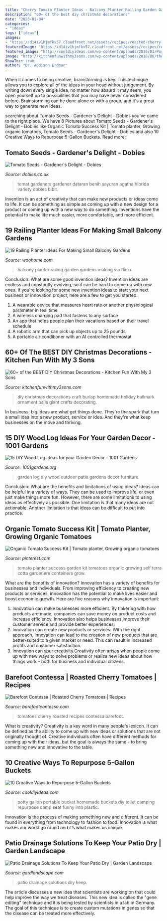 ```yaml
---
title: "Cherry Tomato Planter Ideas - Balcony Planter Railing Garden Gardens Making Via Flickr"
description: "60+ of the best diy christmas decorations"
date: "2023-01-04"
categories:
- "ideas"
tags: ["ideas"]
images:
- "https://d14iv1hjmfkv57.cloudfront.net/assets/recipes/roasted-cherry-tomatoes/_1200x630_crop_center-center_82_none/Page-85-web-horizon.jpg?mtime=20160726120128&amp;focal=none&amp;tmtime=20201222151828"
featuredImage: "https://d14iv1hjmfkv57.cloudfront.net/assets/recipes/roasted-cherry-tomatoes/_1200x630_crop_center-center_82_none/Page-85-web-horizon.jpg?mtime=20160726120128&amp;focal=none&amp;tmtime=20201222151828"
featured_image: "http://cooldiyideas.com/wp-content/uploads/2016/01/Portable-Potty.jpg"
image: "http://kitchenfunwithmy3sons.com/wp-content/uploads/2016/08/the-best-diy-christmas-decorations-and-homemade-holiday-crafts-7.jpg"
ShowToc: true
author: "Dr. Addison Erdman"
---
```



When it comes to being creative, brainstorming is key. This technique allows you to explore all of the ideas in your head without judgement. By writing down every single idea, no matter how absurd it may seem, you open yourself up to possibilities that you may have never considered before. Brainstorming can be done alone or with a group, and it's a great way to generate new ideas.

	

		
searching about Tomato Seeds - Gardener&#039;s Delight - Dobies you've came to the right place. We have 8 Pictures about Tomato Seeds - Gardener&#039;s Delight - Dobies like Organic Tomato Success Kit | Tomato planter, Growing organic tomatoes, Tomato Seeds - Gardener&#039;s Delight - Dobies and also 10 Creative Ways to Repurpose 5-Gallon Buckets. Read more:
		
    
## Tomato Seeds - Gardener&#039;s Delight - Dobies

<img loading=lazy src="https://gardeners.s3.amazonaws.com/p/VETOM1890_3.jpg" onerror="this.onerror=null;this.src='https://tse4.mm.bing.net/th?id=OIP.8szDo2vxsjLKyG-BWL8-4gHaHa&amp;pid=15.1';" alt="Tomato Seeds - Gardener&#039;s Delight - Dobies">

_Source: dobies.co.uk_

>tomat gardeners gardener dataran benih sayuran agatha hibrida variety dobies bibit. 

	

Invention is an act of creativity that can make new products or ideas come to life. It can be something as simple as coming up with a new design for a product or coming up with a new way to do something. Inventions have the potential to make life much easier, more comfortable, and more efficient.

    
## 19 Railing Planter Ideas For Making Small Balcony Gardens

<img loading=lazy src="https://www.woohome.com/wp-content/uploads/2020/06/railing-planter-balcony-garden-ideas-4.jpg" onerror="this.onerror=null;this.src='https://tse4.mm.bing.net/th?id=OIP.RWpQ6oVn88TPVLLM6ub5TwHaKl&amp;pid=15.1';" alt="19 Railing Planter Ideas For Making Small Balcony Gardens">

_Source: woohome.com_

>balcony planter railing garden gardens making via flickr. 

	

Conclusion: What are some good invention ideas?
Invention ideas are endless and constantly evolving, so it can be hard to come up with new ones. If you're looking for some new invention ideas to start your next business or innovation project, here are a few to get you started: 
1. A wearable device that measures heart rate or another physiological parameter in real time 
2. A wireless charging pad that fastens to any surface 
3. An app that helps people plan their vacations based on their travel schedule 
4. A robotic arm that can pick up objects up to 25 pounds 
5. A portable air conditioner with an AI controlled thermostat 

    
## 60+ Of The BEST DIY Christmas Decorations - Kitchen Fun With My 3 Sons

<img loading=lazy src="http://kitchenfunwithmy3sons.com/wp-content/uploads/2016/08/the-best-diy-christmas-decorations-and-homemade-holiday-crafts-7.jpg" onerror="this.onerror=null;this.src='https://tse3.mm.bing.net/th?id=OIP.kkoSRuC4zfWg46ozulbv_wHaLH&amp;pid=15.1';" alt="60+ of the BEST DIY Christmas Decorations - Kitchen Fun With My 3 Sons">

_Source: kitchenfunwithmy3sons.com_

>diy christmas decorations craft burlap homemade holiday hallmark ornament balls giant crafts decorating. 

	

In business, big ideas are what get things done. They're the spark that turn a small idea into a new product, service or idea. And they're what keep businesses on the move and thriving.

    
## 15 DIY Wood Log Ideas For Your Garden Decor - 1001 Gardens

<img loading=lazy src="https://www.1001gardens.org/wp-content/uploads/2015/06/log10-728x970.jpg" onerror="this.onerror=null;this.src='https://tse1.mm.bing.net/th?id=OIP.BRG8jiY7WHf9lXYosfksqAHaJ3&amp;pid=15.1';" alt="15 DIY Wood Log Ideas for your Garden Decor - 1001 Gardens">

_Source: 1001gardens.org_

>garden log diy wood outdoor patio gardens decor furniture. 

	

Conclusion: What are the benefits and limitations of using ideas?
Ideas can be helpful in a variety of ways. They can be used to improve life, or even just make things more fun. However, there are some limitations to using ideas as effectively as possible. One limitation is that many ideas are not actionable. Another limitation is that ideas can be difficult to put into practice.

    
## Organic Tomato Success Kit | Tomato Planter, Growing Organic Tomatoes

<img loading=lazy src="https://i.pinimg.com/736x/7b/5b/5b/7b5b5b988df6504539c00ffada0a7599--tomato-planter-apartment-gardening.jpg" onerror="this.onerror=null;this.src='https://tse3.mm.bing.net/th?id=OIP.LFlZj_uggWYLxtwp0R5MCQHaLD&amp;pid=15.1';" alt="Organic Tomato Success Kit | Tomato planter, Growing organic tomatoes">

_Source: pinterest.com_

>tomato planter success garden kit tomatoes organic growing self terra cotta gardeners containers grow. 

	

What are the benefits of innovation?
Innovation has a variety of benefits for businesses and individuals. From improving efficiency to creating new products or services, innovation has the potential to make lives easier and boost economic growth. Here are five reasons why innovation is important: 
1. Innovation can make businesses more efficient. By tinkering with how products are made, companies can save money on product costs and increase efficiency. Innovation also helps businesses improve their customer service and provide better experiences. 
2. Innovation can create new products or services. With the right approach, innovation can lead to the creation of new products that are better-suited to a given market or need. This can result in increased profits and customer satisfaction. 
3. Innovation can spur creativity.Creativity often arises when people come up with new ways to solve problems or realize new ideas about how things work – both for business and individual citizens.

    
## Barefoot Contessa | Roasted Cherry Tomatoes | Recipes

<img loading=lazy src="https://d14iv1hjmfkv57.cloudfront.net/assets/recipes/roasted-cherry-tomatoes/_1200x630_crop_center-center_82_none/Page-85-web-horizon.jpg?mtime=20160726120128&amp;focal=none&amp;tmtime=20201222151828" onerror="this.onerror=null;this.src='https://tse3.mm.bing.net/th?id=OIP.Q4p4xEScptKbI9k26pjo4AHaD4&amp;pid=15.1';" alt="Barefoot Contessa | Roasted Cherry Tomatoes | Recipes">

_Source: barefootcontessa.com_

>tomatoes cherry roasted recipes contessa barefoot. 

	

What is creativity?
Creativity is a key word in many people's lexicon. It can be defined as the ability to come up with new ideas or solutions that are not originally thought of. Creative individuals often have different methods for coming up with their ideas, but the goal is always the same - to bring something new and innovative to the table.

    
## 10 Creative Ways To Repurpose 5-Gallon Buckets

<img loading=lazy src="http://cooldiyideas.com/wp-content/uploads/2016/01/Portable-Potty.jpg" onerror="this.onerror=null;this.src='https://tse4.mm.bing.net/th?id=OIP.EXvHx4J9Q10nxrg7R3MBvQHaFj&amp;pid=15.1';" alt="10 Creative Ways to Repurpose 5-Gallon Buckets">

_Source: cooldiyideas.com_

>potty gallon portable bucket homemade buckets diy toilet camping repurpose camp seat funny into plastic. 

	

Innovation is the process of making something new and different. It can be found in everything from technology to fashion to food. Innovation is what makes our world go round and it’s what makes us unique.

    
## Patio Drainage Solutions To Keep Your Patio Dry | Garden Landscape

<img loading=lazy src="http://gardlandscape.com/wp-content/uploads/2015/11/patio-drainage-solutions.jpg" onerror="this.onerror=null;this.src='https://tse1.mm.bing.net/th?id=OIP.YeedrD5CtCOuvtKdPgB7ggHaD1&amp;pid=15.1';" alt="Patio Drainage Solutions To Keep Your Patio Dry | Garden Landscape">

_Source: gardlandscape.com_

>patio drainage solutions dry keep. 

	

The article discusses a new idea that scientists are working on that could help improve the way we treat diseases. This new idea is called the "gene editing" technique and it is being tested by scientists in a lab in Germany. The goal of this technique is to create custom mutations in genes so that the disease can be treated more effectively.

